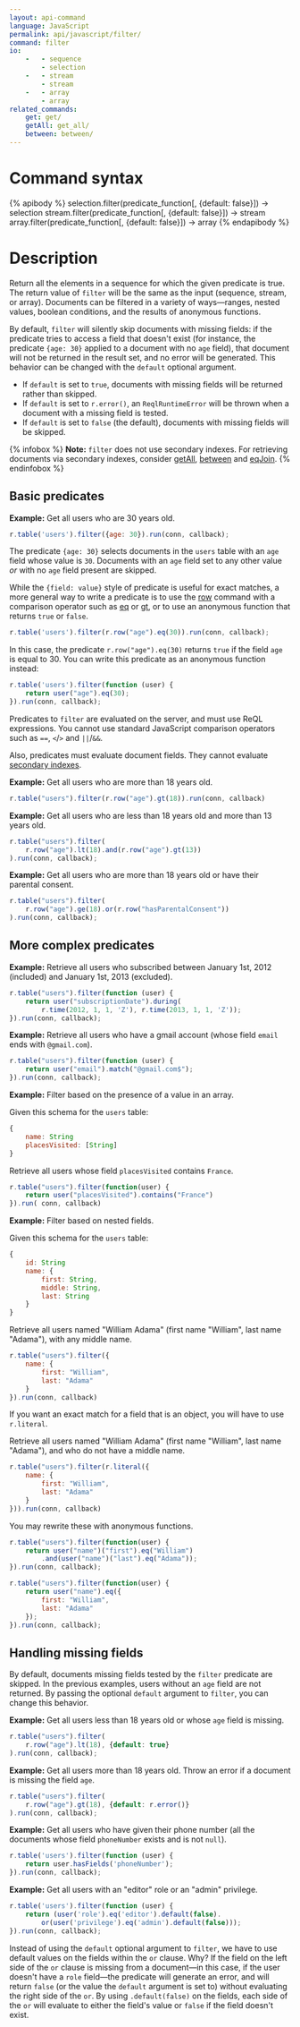 ```yaml
---
layout: api-command
language: JavaScript
permalink: api/javascript/filter/
command: filter
io:
    -   - sequence
        - selection
    -   - stream
        - stream
    -   - array
        - array
related_commands:
    get: get/
    getAll: get_all/
    between: between/
---
```


# Command syntax #

{% apibody %}
selection.filter(predicate_function[, {default: false}]) &rarr; selection
stream.filter(predicate_function[, {default: false}]) &rarr; stream
array.filter(predicate_function[, {default: false}]) &rarr; array
{% endapibody %}

# Description #

Return all the elements in a sequence for which the given predicate is true. The return value of `filter` will be the same as the input (sequence, stream, or array). Documents can be filtered in a variety of ways&mdash;ranges, nested values, boolean conditions, and the results of anonymous functions.

By default, `filter` will silently skip documents with missing fields: if the predicate tries to access a field that doesn't exist (for instance, the predicate `{age: 30}` applied to a document with no `age` field), that document will not be returned in the result set, and no error will be generated. This behavior can be changed with the `default` optional argument.

* If `default` is set to `true`, documents with missing fields will be returned rather than skipped.
* If `default` is set to `r.error()`, an `ReqlRuntimeError` will be thrown when a document with a missing field is tested.
* If `default` is set to `false` (the default), documents with missing fields will be skipped.

{% infobox %}
__Note:__ `filter` does not use secondary indexes. For retrieving documents via secondary indexes, consider [getAll](/api/javascript/get_all/), [between](/api/javascript/between/) and [eqJoin](/api/javascript/eq_join/).
{% endinfobox %}

## Basic predicates ##

__Example:__ Get all users who are 30 years old.


```js
r.table('users').filter({age: 30}).run(conn, callback);
```

The predicate `{age: 30}` selects documents in the `users` table with an `age` field whose value is `30`. Documents with an `age` field set to any other value *or* with no `age` field present are skipped.

<!-- stop -->

While the `{field: value}` style of predicate is useful for exact matches, a more general way to write a predicate is to use the [row](/api/javascript/row) command with a comparison operator such as [eq](/api/javascript/eq) or [gt](/api/javascript/gt), or to use an anonymous function that returns `true` or `false`.

```js
r.table('users').filter(r.row("age").eq(30)).run(conn, callback);
```

In this case, the predicate `r.row("age").eq(30)` returns `true` if the field `age` is equal to 30. You can write this predicate as an anonymous function instead:

```js
r.table('users').filter(function (user) {
    return user("age").eq(30);
}).run(conn, callback);
```

Predicates to `filter` are evaluated on the server, and must use ReQL expressions. You cannot use standard JavaScript comparison operators such as `==`, `<`/`>` and `||`/`&&`.

Also, predicates must evaluate document fields. They cannot evaluate [secondary indexes](/docs/secondary-indexes/).

__Example:__ Get all users who are more than 18 years old.

```js
r.table("users").filter(r.row("age").gt(18)).run(conn, callback)
```


__Example:__ Get all users who are less than 18 years old and more than 13 years old.

```js
r.table("users").filter(
    r.row("age").lt(18).and(r.row("age").gt(13))
).run(conn, callback);
```


__Example:__ Get all users who are more than 18 years old or have their parental consent.

```js
r.table("users").filter(
    r.row("age").ge(18).or(r.row("hasParentalConsent"))
).run(conn, callback);
```

## More complex predicates ##

__Example:__ Retrieve all users who subscribed between January 1st, 2012
(included) and January 1st, 2013 (excluded).

```js
r.table("users").filter(function (user) {
    return user("subscriptionDate").during(
        r.time(2012, 1, 1, 'Z'), r.time(2013, 1, 1, 'Z'));
}).run(conn, callback);
```

__Example:__ Retrieve all users who have a gmail account (whose field `email` ends with `@gmail.com`).

```js
r.table("users").filter(function (user) {
    return user("email").match("@gmail.com$");
}).run(conn, callback);
```

__Example:__ Filter based on the presence of a value in an array.

Given this schema for the `users` table:

```js
{
    name: String
    placesVisited: [String]
}
```

Retrieve all users whose field `placesVisited` contains `France`.

```js
r.table("users").filter(function(user) {
    return user("placesVisited").contains("France")
}).run( conn, callback)
```

__Example:__ Filter based on nested fields.

Given this schema for the `users` table:

```js
{
    id: String
    name: {
        first: String,
        middle: String,
        last: String
    }
}
```

Retrieve all users named "William Adama" (first name "William", last name
"Adama"), with any middle name.


```js
r.table("users").filter({
    name: {
        first: "William",
        last: "Adama"
    }
}).run(conn, callback)
```

If you want an exact match for a field that is an object, you will have to use `r.literal`.

Retrieve all users named "William Adama" (first name "William", last name
"Adama"), and who do not have a middle name.

```js
r.table("users").filter(r.literal({
    name: {
        first: "William",
        last: "Adama"
    }
})).run(conn, callback)
```

You may rewrite these with anonymous functions.

```js
r.table("users").filter(function(user) {
    return user("name")("first").eq("William")
        .and(user("name")("last").eq("Adama"));
}).run(conn, callback);

r.table("users").filter(function(user) {
    return user("name").eq({
        first: "William",
        last: "Adama"
    });
}).run(conn, callback);
```

## Handling missing fields ##

By default, documents missing fields tested by the `filter` predicate are skipped. In the previous examples, users without an `age` field are not returned. By passing the optional `default` argument to `filter`, you can change this behavior.

__Example:__ Get all users less than 18 years old or whose `age` field is missing.

```js
r.table("users").filter(
    r.row("age").lt(18), {default: true}
).run(conn, callback);
```

__Example:__ Get all users more than 18 years old. Throw an error if a
document is missing the field `age`.

```js
r.table("users").filter(
    r.row("age").gt(18), {default: r.error()}
).run(conn, callback);
```

__Example:__ Get all users who have given their phone number (all the documents whose field `phoneNumber` exists and is not `null`).

```js
r.table('users').filter(function (user) {
    return user.hasFields('phoneNumber');
}).run(conn, callback);
```

__Example:__ Get all users with an "editor" role or an "admin" privilege.

```js
r.table('users').filter(function (user) {
    return (user('role').eq('editor').default(false).
        or(user('privilege').eq('admin').default(false)));
}).run(conn, callback);
```

Instead of using the `default` optional argument to `filter`, we have to use default values on the fields within the `or` clause. Why? If the field on the left side of the `or` clause is missing from a document&mdash;in this case, if the user doesn't have a `role` field&mdash;the predicate will generate an error, and will return `false` (or the value the `default` argument is set to) without evaluating the right side of the `or`. By using `.default(false)` on the fields, each side of the `or` will evaluate to either the field's value or `false` if the field doesn't exist.
